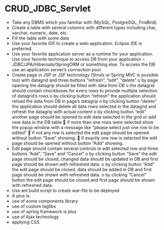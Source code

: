 # CRUD_JDBC_Servlet
-	Take any DBMS which you familiar with (MySQL, PostgreSQL, FireBird).
-	Create a table with several columns with different types including char, varchar, numeric, date, etc.
-	Fill the table with some data
-	Use your favorite IDE to create a web-application. Eclipse IDE is preferred.
-	Use your favorite application server as a runtime for your application. Use your favorite technique to access DB from your application – JDBC/JPA/Hibernate/SpringORM or something else. To access the DB use an application server’s connection pool.
-	Create page in JSP or JSF technology (Struts or Spring MVC is possible too) with datagrid and three buttons “refresh”,  “edit”, “delete”
o	by page opening the datagrip should be filled with data from DB
o	the datagrid should contain checkboxes for every rows to provide multiple selection of datagrid’s rows
o	by clicking button  “refresh” the application should reload the data from DB in page’s datagrip
o	by clicking button  “delete” the application should delete all data rows selected in the datagrid and  refresh the datagrip with actual content 
o	by clicking button “edit” another page should be opened to edit data selected in the grid or add new data in the DB table
	if more than one rows were selected show the popup window with a message like “please select just one row to be edited”
	if not any row is selected the edit page should be opened without button “Save” showing.
	If exactly one row is selected the edit page should be opened without button “Add” showing.
-	Edit page should contain several controls to edit selected row and three buttons “Add”, “Save” and “Cancel”
o	by clicking button “Save” the edit page should be closed, changed data should be updated in DB and first page should be shown with refreshed data.
o	by clicking button “Add” the edit page should be closed, data should be added in DB and first page should be shown with refreshed data.
o	by clicking “Cancel” button the edit page should be closed and first page should be shown with refreshed data.
-	Use ant build script to create war-file to be deployed
-	A plus is:
- use of some components library
- use of custom taglibs 
- use of spring framework is plus
- use of Ajax technology
- applying CSS 

